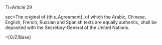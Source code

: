 Ti=Article 29

sec=The original of {this_Agreement}, of which the Arabic, Chinese, English, French, Russian and Spanish texts are equally authentic, shall be deposited with the Secretary-General of the United Nations.

=[G/Z/Base]
